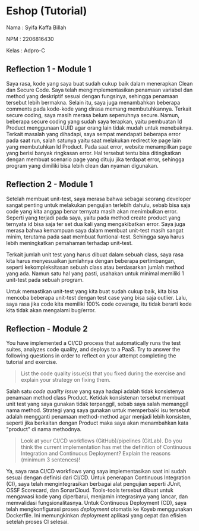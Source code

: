 # Eshop (Tutorial)

Nama    : Syifa Kaffa Billah

NPM     : 2206816430

Kelas   : Adpro-C


## Reflection 1 - Module 1
Saya rasa, kode yang saya buat sudah cukup baik dalam menerapkan Clean dan Secure Code. Saya telah mengimplementasikan penamaan variabel dan method yang deskriptif sesuai dengan fungsinya, sehingga penamaan tersebut lebih bermakna. Selain itu, saya juga menambahkan beberapa comments pada kode-kode yang dirasa memang membutuhkannya. Terkait secure coding, saya masih merasa belum sepenuhnya secure. Namun, beberapa secure coding yang sudah saya terapkan, yaitu pembuatan Id Product menggunaan UUID agar orang lain tidak mudah untuk menebaknya. Terkait masalah yang dihadapi, saya sempat mendapati beberapa error pada saat run, salah satunya yaitu saat melakukan redirect ke page lain yang membutuhkan Id Product. Pada saat error, website menampilkan page yang berisi banyak ringkasan error. Hal tersebut tentu bisa ditingkatkan dengan membuat scenario page yang dituju jika terdapat error, sehingga program yang dimiliki bisa lebih clean dan nyaman digunakan.

## Reflection 2 - Module 1
Setelah membuat unit-test, saya merasa bahwa sebagai seorang developer sangat penting untuk melakukan pengujian terlebih dahulu, sebab bisa saja code yang kita anggap benar ternyata masih akan menimbulkan error. Seperti yang terjadi pada saya, yaitu pada method create product yang ternyata id bisa saja ter set dua kali yang mengakibatkan error. Saya juga merasa bahwa kemampuan saya dalam membuat unit-test masih sangat minim, terutama pada saat membuat funtional-test. Sehingga saya harus lebih meningkatkan pemahaman terhadap unit-test.

Terkait jumlah unit test yang harus dibuat dalam sebuah class, saya rasa kita harus menyesuaikan jumlahnya dengan beberapa pertimbangan, seperti kekompleksitasan sebuah class atau berdasarkan  jumlah method yang ada.  Namun satu hal yang pasti, usahakan untuk minimal memiliki 1 unit-test pada sebuah program.

Untuk memastikan unit-test yang kita buat sudah cukup baik, kita bisa mencoba beberapa unit-test dengan test case yang bisa saja outlier. Lalu, saya rasa jika code kita memiliki 100% code coverage, itu tidak berarti kode kita tidak akan mengalami bug/error.

## Reflection  - Module 2
You have implemented a CI/CD process that automatically runs the test suites, analyzes code quality, and deploys to a PaaS. Try to answer the following questions in order to reflect on your attempt completing the tutorial and exercise.
>List the code quality issue(s) that you fixed during the exercise and explain your strategy on fixing them.

Salah satu _code quality issue_ yang saya hadapi adalah tidak konsistenya penamaan method class Product. Ketidak konsistenan tersebut membuat unit test yang saya gunakan tidak terpanggil, sebab saya salah memanggil nama method. 
Strategi yang saya gunakan untuk memperbaiki isu tersebut adalah mengganti penamaan method-method agar menjadi lebih konsisten, seperti jika berkaitan dengan Product maka saya akan menambahkan kata "product" di nama methodnya. 

>Look at your CI/CD workflows (GitHub)/pipelines (GitLab). Do you think the current implementation has met the definition of Continuous Integration and Continuous Deployment? Explain the reasons (minimum 3 sentences)!

Ya, saya rasa CI/CD workflows yang saya implementasikan saat ini sudah sesuai dengan definisi dari CI/CD. Untuk penerapan Continuous Integration (CI), saya telah mengintegrasikan berbagai alat pengujian seperti JUnit, OSSF Scorecard, dan SonarCloud. Tools-tools tersebut dibuat untuk mengawasi kode yang diperbarui, menjamin integrasinya yang lancar, dan memvalidasi fungsionalitasnya. 
Untuk Continuous Deployment (CD), saya telah mengkonfigurasi proses *deployment* otomatis ke Koyeb menggunakan Dockerfile. Ini memungkinkan _deployment_ aplikasi yang cepat dan efisien setelah proses CI selesai.

